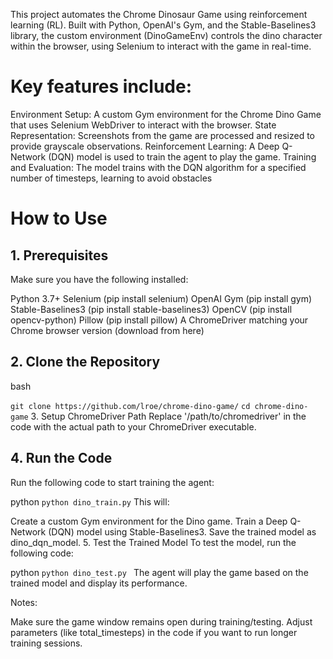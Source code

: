This project automates the Chrome Dinosaur Game using reinforcement learning (RL). Built with Python, OpenAI's Gym, and the Stable-Baselines3 library, the custom environment (DinoGameEnv) controls the dino character within the browser, using Selenium to interact with the game in real-time.

# Key features include:

Environment Setup: A custom Gym environment for the Chrome Dino Game that uses Selenium WebDriver to interact with the browser.
State Representation: Screenshots from the game are processed and resized to provide grayscale observations.
Reinforcement Learning: A Deep Q-Network (DQN) model is used to train the agent to play the game.
Training and Evaluation: The model trains with the DQN algorithm for a specified number of timesteps, learning to avoid obstacles

# How to Use
## 1. Prerequisites
Make sure you have the following installed:

Python 3.7+
Selenium (pip install selenium)
OpenAI Gym (pip install gym)
Stable-Baselines3 (pip install stable-baselines3)
OpenCV (pip install opencv-python)
Pillow (pip install pillow)
A ChromeDriver matching your Chrome browser version (download from here)

## 2. Clone the Repository
bash

```git clone https://github.com/lroe/chrome-dino-game/```
```cd chrome-dino-game```
3. Setup ChromeDriver Path
Replace '/path/to/chromedriver' in the code with the actual path to your ChromeDriver executable.

## 4. Run the Code
Run the following code to start training the agent:

python
```python dino_train.py```
This will:

Create a custom Gym environment for the Dino game.
Train a Deep Q-Network (DQN) model using Stable-Baselines3.
Save the trained model as dino_dqn_model.
5. Test the Trained Model
To test the model, run the following code:

python
```python dino_test.py ```
The agent will play the game based on the trained model and display its performance.

Notes:

Make sure the game window remains open during training/testing.
Adjust parameters (like total_timesteps) in the code if you want to run longer training sessions.

